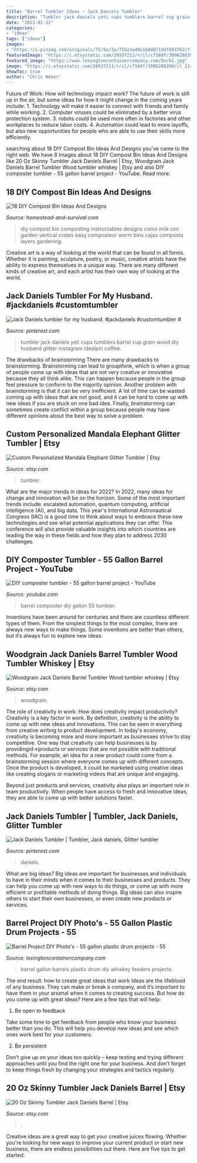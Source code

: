 ```yaml
---
title: "Barrel Tumbler Ideas ~ Jack Daniels Tumbler"
description: "Tumbler jack daniels yeti cups tumblers barrel cup grain wood diy husband glitter instagram idealpin coffee"
date: "2023-01-12"
categories:
- "ideas"
tags: ["ideas"]
images:
- "https://i.pinimg.com/originals/75/5e/3a/755e3a49a1b8d871ddfd93762cff3f53.jpg"
featuredImage: "https://i.etsystatic.com/28937211/r/il/cf168f/3006288390/il_1140xN.3006288390_n08f.jpg"
featured_image: "https://www.lexingtoncontainercompany.com/Dock1.jpg"
image: "https://i.etsystatic.com/28937211/r/il/cf168f/3006288390/il_1140xN.3006288390_n08f.jpg"
ShowToc: true
author: "Chris Weber"
---
```



Future of Work: How will technology impact work?
The future of work is still up in the air, but some ideas for how it might change in the coming years include: 1. Technology will make it easier to connect with friends and family while working. 
2. Computer viruses could be eliminated by a better virus protection system. 
3. robots could be used more often in factories and other workplaces to reduce labor costs. 
4. Automation could lead to more layoffs, but also new opportunities for people who are able to use their skills more efficiently.

	

		
searching about 18 DIY Compost Bin Ideas And Designs you've came to the right web. We have 8 Images about 18 DIY Compost Bin Ideas And Designs like 20 Oz Skinny Tumbler Jack Daniels Barrel | Etsy, Woodgrain Jack Daniels Barrel Tumbler Wood tumbler whiskey | Etsy and also DIY composter tumbler - 55 gallon barrel project - YouTube. Read more:
		
    
## 18 DIY Compost Bin Ideas And Designs

<img loading=lazy src="http://homestead-and-survival.com/wp-content/uploads/2016/01/7-diy-compost-bin-ideas-and-deisgns.jpg" onerror="this.onerror=null;this.src='https://tse4.mm.bing.net/th?id=OIP.0uv5A64snY_XchS6e03_EwHaNM&amp;pid=15.1';" alt="18 DIY Compost Bin Ideas And Designs">

_Source: homestead-and-survival.com_

>diy compost bin composting instructables designs como milk con garden vertical crates easy composteur worm bins cajas composta layers gardening. 

	

Creative art is a way of looking at the world that can be found in all forms. Whether it is painting, sculpture, poetry, or music, creative artists have the ability to express themselves in a unique way. There are many different kinds of creative art, and each artist has their own way of looking at the world.

    
## Jack Daniels Tumbler For My Husband. #jackdaniels #customtumbler #

<img loading=lazy src="https://i.pinimg.com/originals/75/5e/3a/755e3a49a1b8d871ddfd93762cff3f53.jpg" onerror="this.onerror=null;this.src='https://tse2.mm.bing.net/th?id=OIP.3g9nPola9pSuswKOKhCIwAHaHa&amp;pid=15.1';" alt="Jack Daniels tumbler for my husband. #jackdaniels #customtumbler #">

_Source: pinterest.com_

>tumbler jack daniels yeti cups tumblers barrel cup grain wood diy husband glitter instagram idealpin coffee. 

	

The drawbacks of brainstorming
There are many drawbacks to brainstorming. Brainstorming can lead to groupthink, which is when a group of people come up with ideas that are not very creative or innovative because they all think alike. This can happen because people in the group feel pressure to conform to the majority opinion. Another problem with brainstorming is that it can be very inefficient. A lot of time can be wasted coming up with ideas that are not good, and it can be hard to come up with new ideas if you are stuck on one bad idea. Finally, brainstorming can sometimes create conflict within a group because people may have different opinions about the best way to solve a problem.

    
## Custom Personalized Mandala Elephant Glitter Tumbler | Etsy

<img loading=lazy src="https://i.etsystatic.com/23076117/r/il/eeaa8c/2346096070/il_794xN.2346096070_9erz.jpg" onerror="this.onerror=null;this.src='https://tse1.mm.bing.net/th?id=OIP.jix4RFdpWGeZDfVmnG63RwHaPn&amp;pid=15.1';" alt="Custom Personalized Mandala Elephant Glitter Tumbler | Etsy">

_Source: etsy.com_

>tumbler. 

	

What are the major trends in ideas for 2022?
In 2022, many ideas for change and innovation will be on the horizon. Some of the most important trends include: escalated automation, quantum computing, artificial intelligence (AI), and big data. 
This year's International Astronautical Congress (IAC) is a good time to think about ways to embrace these new technologies and see what potential applications they can offer. This conference will also provide valuable insights into which countries are leading the way in these fields and how they plan to address 2030 challenges.

    
## DIY Composter Tumbler - 55 Gallon Barrel Project - YouTube

<img loading=lazy src="https://i.ytimg.com/vi/eNHDJnYz4jY/maxresdefault.jpg" onerror="this.onerror=null;this.src='https://tse3.mm.bing.net/th?id=OIP.-i7sQSGbyCFTjLoTE4USDQHaEK&amp;pid=15.1';" alt="DIY composter tumbler - 55 gallon barrel project - YouTube">

_Source: youtube.com_

>barrel composter diy gallon 55 tumbler. 

	

Inventions have been around for centuries and there are countless different types of them. From the simplest things to the most complex, there are always new ways to make things. Some inventions are better than others, but it’s always fun to explore new ideas.

    
## Woodgrain Jack Daniels Barrel Tumbler Wood Tumbler Whiskey | Etsy

<img loading=lazy src="https://i.etsystatic.com/23191755/r/il/891bf4/2399592182/il_794xN.2399592182_6coy.jpg" onerror="this.onerror=null;this.src='https://tse1.mm.bing.net/th?id=OIP.qlHzAsbcbyH0B7R-uknOfAHaJ4&amp;pid=15.1';" alt="Woodgrain Jack Daniels Barrel Tumbler Wood tumbler whiskey | Etsy">

_Source: etsy.com_

>woodgrain. 

	

The role of creativity in work: How does creativity impact productivity?
Creativity is a key factor in work. By definition, creativity is the ability to come up with new ideas and innovations. This can be seen in everything from creative writing to product development. In today's economy, creativity is becoming more and more important as businesses strive to stay competitive.
One way that creativity can help businesses is by providingid→products or services that are not possible with traditional methods. For example, an idea for a new product could come from a brainstorming session where everyone comes up with different concepts. Once the product is developed, it could be marketed using creative ideas like creating slogans or marketing videos that are unique and engaging.

Beyond just products and services, creativity also plays an important role in team productivity. When people have access to fresh and innovative ideas, they are able to come up with better solutions faster.

    
## Jack Daniels Tumbler | Tumbler, Jack Daniels, Glitter Tumbler

<img loading=lazy src="https://i.pinimg.com/736x/2c/46/9e/2c469e516fc954dd8e4ef2564dac3d6f.jpg" onerror="this.onerror=null;this.src='https://tse4.mm.bing.net/th?id=OIP.uPbBomfD_9Q5qhs5N5L12QAAAA&amp;pid=15.1';" alt="Jack Daniels Tumbler | Tumbler, Jack daniels, Glitter tumbler">

_Source: pinterest.com_

>daniels. 

	

What are big ideas?
Big ideas are important for businesses and individuals to have in their minds when it comes to their businesses and products. They can help you come up with new ways to do things, or come up with more efficient or profitable methods of doing things. Big ideas can also inspire others to start their own businesses, or even create new products or services.

    
## Barrel Project DIY Photo&#039;s - 55 Gallon Plastic Drum Projects - 55

<img loading=lazy src="https://www.lexingtoncontainercompany.com/Dock1.jpg" onerror="this.onerror=null;this.src='https://tse3.mm.bing.net/th?id=OIP.P4lhAUQUs4uIUVVnbnha3QHaFj&amp;pid=15.1';" alt="Barrel Project DIY Photo&#039;s - 55 gallon plastic drum projects - 55">

_Source: lexingtoncontainercompany.com_

>barrel gallon barrels plastic drum diy whiskey feeders projects. 

	

The end result: how to create great ideas that work
Ideas are the lifeblood of any business. They can make or break a company, and it’s important to have them in your arsenal when it comes to creating success. But how do you come up with great ideas? Here are a few tips that will help:
1. Be open to feedback

Take some time to get feedback from people who know your business better than you do. This will help you develop new ideas and see which ones work best for your customers.

2. Be persistent

Don’t give up on your ideas too quickly – keep testing and trying different approaches until you find the right one for your business. And don’t forget to keep things fresh by changing your strategies and tactics regularly.

    
## 20 Oz Skinny Tumbler Jack Daniels Barrel | Etsy

<img loading=lazy src="https://i.etsystatic.com/28937211/r/il/cf168f/3006288390/il_1140xN.3006288390_n08f.jpg" onerror="this.onerror=null;this.src='https://tse4.mm.bing.net/th?id=OIP.PZS4Qza7qfsGCUlDcDAPKwHaLG&amp;pid=15.1';" alt="20 Oz Skinny Tumbler Jack Daniels Barrel | Etsy">

_Source: etsy.com_

>. 

	

Creative ideas are a great way to get your creative juices flowing. Whether you're looking for new ways to improve your current product or start new business, there are endless possibilities out there. Here are five tips to get started:


